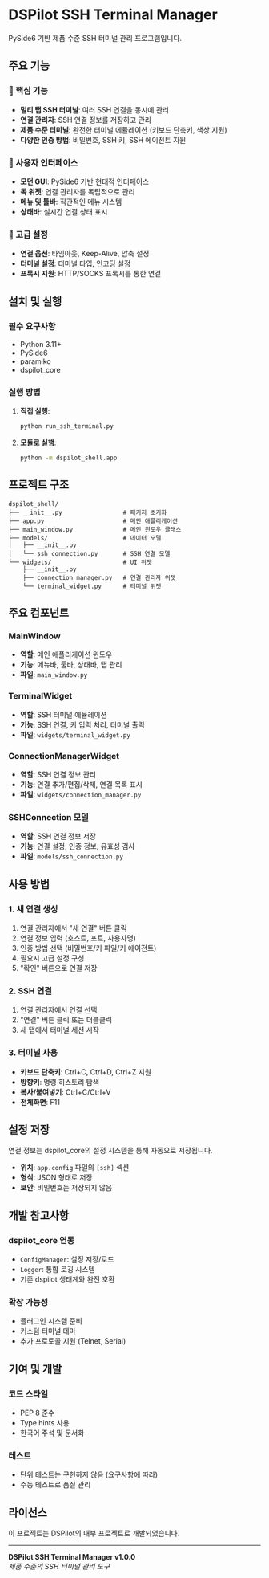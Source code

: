 # DSPilot SSH Terminal Manager

PySide6 기반 제품 수준 SSH 터미널 관리 프로그램입니다.

## 주요 기능

### 🚀 핵심 기능
- **멀티 탭 SSH 터미널**: 여러 SSH 연결을 동시에 관리
- **연결 관리자**: SSH 연결 정보를 저장하고 관리
- **제품 수준 터미널**: 완전한 터미널 에뮬레이션 (키보드 단축키, 색상 지원)
- **다양한 인증 방법**: 비밀번호, SSH 키, SSH 에이전트 지원

### 🎨 사용자 인터페이스
- **모던 GUI**: PySide6 기반 현대적 인터페이스
- **독 위젯**: 연결 관리자를 독립적으로 관리
- **메뉴 및 툴바**: 직관적인 메뉴 시스템
- **상태바**: 실시간 연결 상태 표시

### 🔧 고급 설정
- **연결 옵션**: 타임아웃, Keep-Alive, 압축 설정
- **터미널 설정**: 터미널 타입, 인코딩 설정
- **프록시 지원**: HTTP/SOCKS 프록시를 통한 연결

## 설치 및 실행

### 필수 요구사항
- Python 3.11+
- PySide6
- paramiko
- dspilot_core

### 실행 방법

1. **직접 실행**:
   ```bash
   python run_ssh_terminal.py
   ```

2. **모듈로 실행**:
   ```bash
   python -m dspilot_shell.app
   ```

## 프로젝트 구조

```
dspilot_shell/
├── __init__.py                 # 패키지 초기화
├── app.py                      # 메인 애플리케이션
├── main_window.py              # 메인 윈도우 클래스
├── models/                     # 데이터 모델
│   ├── __init__.py
│   └── ssh_connection.py       # SSH 연결 모델
└── widgets/                    # UI 위젯
    ├── __init__.py
    ├── connection_manager.py   # 연결 관리자 위젯
    └── terminal_widget.py      # 터미널 위젯
```

## 주요 컴포넌트

### MainWindow
- **역할**: 메인 애플리케이션 윈도우
- **기능**: 메뉴바, 툴바, 상태바, 탭 관리
- **파일**: `main_window.py`

### TerminalWidget
- **역할**: SSH 터미널 에뮬레이션
- **기능**: SSH 연결, 키 입력 처리, 터미널 출력
- **파일**: `widgets/terminal_widget.py`

### ConnectionManagerWidget
- **역할**: SSH 연결 정보 관리
- **기능**: 연결 추가/편집/삭제, 연결 목록 표시
- **파일**: `widgets/connection_manager.py`

### SSHConnection 모델
- **역할**: SSH 연결 정보 저장
- **기능**: 연결 설정, 인증 정보, 유효성 검사
- **파일**: `models/ssh_connection.py`

## 사용 방법

### 1. 새 연결 생성
1. 연결 관리자에서 "새 연결" 버튼 클릭
2. 연결 정보 입력 (호스트, 포트, 사용자명)
3. 인증 방법 선택 (비밀번호/키 파일/키 에이전트)
4. 필요시 고급 설정 구성
5. "확인" 버튼으로 연결 저장

### 2. SSH 연결
1. 연결 관리자에서 연결 선택
2. "연결" 버튼 클릭 또는 더블클릭
3. 새 탭에서 터미널 세션 시작

### 3. 터미널 사용
- **키보드 단축키**: Ctrl+C, Ctrl+D, Ctrl+Z 지원
- **방향키**: 명령 히스토리 탐색
- **복사/붙여넣기**: Ctrl+C/Ctrl+V
- **전체화면**: F11

## 설정 저장

연결 정보는 dspilot_core의 설정 시스템을 통해 자동으로 저장됩니다.
- **위치**: `app.config` 파일의 `[ssh]` 섹션
- **형식**: JSON 형태로 저장
- **보안**: 비밀번호는 저장되지 않음

## 개발 참고사항

### dspilot_core 연동
- `ConfigManager`: 설정 저장/로드
- `Logger`: 통합 로깅 시스템
- 기존 dspilot 생태계와 완전 호환

### 확장 가능성
- 플러그인 시스템 준비
- 커스텀 터미널 테마
- 추가 프로토콜 지원 (Telnet, Serial)

## 기여 및 개발

### 코드 스타일
- PEP 8 준수
- Type hints 사용
- 한국어 주석 및 문서화

### 테스트
- 단위 테스트는 구현하지 않음 (요구사항에 따라)
- 수동 테스트로 품질 관리

## 라이선스

이 프로젝트는 DSPilot의 내부 프로젝트로 개발되었습니다.

---

**DSPilot SSH Terminal Manager v1.0.0**  
*제품 수준의 SSH 터미널 관리 도구*
